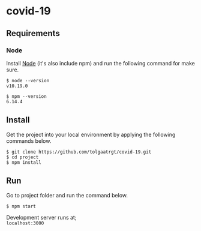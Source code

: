 # covid-19

## Requirements


### Node

Install [Node](http://nodejs.org/) (it's also include npm) and run the following command for make sure.

    $ node --version
    v10.19.0

    $ npm --version
    6.14.4


## Install

Get the project into your local environment by applying the following commands below.

    $ git clone https://github.com/tolgaatrgt/covid-19.git
    $ cd project
    $ npm install


## Run 

Go to project folder and run the command below.

    $ npm start
   Development server runs at;  
   `localhost:3000`  

